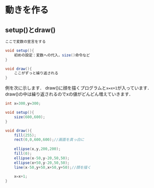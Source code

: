 # 動きを作る

## setup()とdraw()
```java
ここで変数の宣言をする

void setup(){
    初めの設定：変数への代入，size()命令など
}

void draw(){
    ここがずっと繰り返される
}
```

例を次に示します．
draw()に顔を描くプログラムと```x=x+1```が入っています．draw()の中は繰り返されるのでxの値がどんどん増えていきます．


```java
int x=300,y=300;

void setup(){
    size(600,600);
}

void draw(){
    fill(255);
    rect(0,0,600,600);//画面を真っ白に
    
    ellipse(x,y,200,200);
    fill(0);
    ellipse(x-50,y-20,50,50);
    ellipse(x+50,y-20,50,50);
    line(x-50,y+50,x+50,y+50);//顔を描く
    
    x=x+1;
}
```
